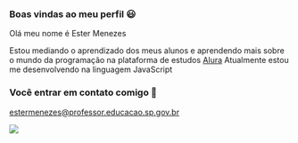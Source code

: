 ### Boas vindas ao meu perfil 😃

Olá meu nome é Ester Menezes

Estou mediando o aprendizado dos meus alunos e aprendendo mais sobre o mundo da programação na plataforma de estudos [Alura](https://www.alura.com.br)
Atualmente estou me desenvolvendo na linguagem JavaScript

### Você entrar em contato comigo 📧

estermenezes@professor.educacao.sp.gov.br

![](https://media1.tenor.com/m/mCiM7CmGGI4AAAAC/naruto.gif)
